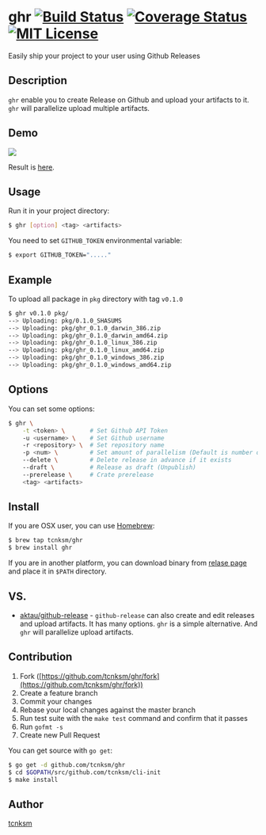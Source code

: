 ghr [![Build Status](https://drone.io/github.com/tcnksm/ghr/status.png)](https://drone.io/github.com/tcnksm/ghr/latest) [![Coverage Status](https://coveralls.io/repos/tcnksm/ghr/badge.png?branch=master)](https://coveralls.io/r/tcnksm/ghr?branch=master) [![MIT License](http://img.shields.io/badge/license-MIT-blue.svg?style=flat)](https://github.com/tcnksm/ghr/blob/master/LICENCE)
====

Easily ship your project to your user using Github Releases

## Description

`ghr` enable you to create Release on Github and upload your artifacts to it. `ghr` will parallelize upload multiple artifacts.

## Demo

![](http://deeeet.com/writing/images/post/ghr.gif)

Result is [here](https://github.com/tcnksm/ghr/releases/tag/v0.1.0).


## Usage

Run it in your project directory:

```bash
$ ghr [option] <tag> <artifacts>
```

You need to set `GITHUB_TOKEN` environmental variable:

```bash
$ export GITHUB_TOKEN="....."
```

## Example

To upload all package in `pkg` directory with tag `v0.1.0`

```bash
$ ghr v0.1.0 pkg/
--> Uploading: pkg/0.1.0_SHASUMS
--> Uploading: pkg/ghr_0.1.0_darwin_386.zip
--> Uploading: pkg/ghr_0.1.0_darwin_amd64.zip
--> Uploading: pkg/ghr_0.1.0_linux_386.zip
--> Uploading: pkg/ghr_0.1.0_linux_amd64.zip
--> Uploading: pkg/ghr_0.1.0_windows_386.zip
--> Uploading: pkg/ghr_0.1.0_windows_amd64.zip
```

## Options

You can set some options:

```bash
$ ghr \
    -t <token> \       # Set Github API Token
    -u <username> \    # Set Github username
    -r <repository> \  # Set repository name
    -p <num> \         # Set amount of parallelism (Default is number of CPU)
    --delete \         # Delete release in advance if it exists
    --draft \          # Release as draft (Unpublish)
    --prerelease \     # Crate prerelease
    <tag> <artifacts>
```

## Install

If you are OSX user, you can use [Homebrew](http://brew.sh/):

```bash
$ brew tap tcnksm/ghr
$ brew install ghr
```

If you are in another platform, you can download binary from [relase page](https://github.com/tcnksm/ghr/releases) and place it in `$PATH` directory. 

## VS.

- [aktau/github-release](https://github.com/aktau/github-release) - `github-release` can also create and edit releases and upload artifacts. It has many options. `ghr` is a simple alternative. And `ghr` will parallelize upload artifacts.

## Contribution

1. Fork ([https://github.com/tcnksm/ghr/fork](https://github.com/tcnksm/ghr/fork))
1. Create a feature branch
1. Commit your changes
1. Rebase your local changes against the master branch
1. Run test suite with the `make test` command and confirm that it passes
1. Run `gofmt -s`
1. Create new Pull Request

You can get source with `go get`:

```bash
$ go get -d github.com/tcnksm/ghr
$ cd $GOPATH/src/github.com/tcnksm/cli-init
$ make install
```

## Author

[tcnksm](https://github.com/tcnksm)
